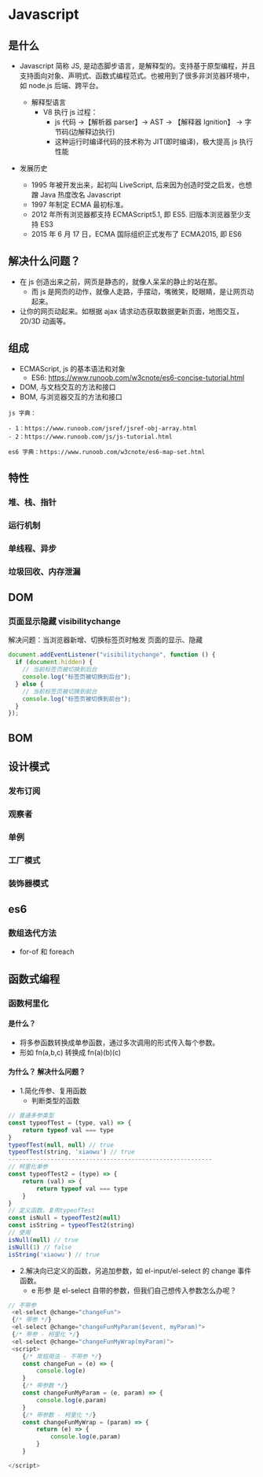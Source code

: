 # Javascript <Badge type="warning" text="doing" />

## 是什么

- Javascript 简称 JS, 是动态脚步语言，是解释型的。支持基于原型编程，并且支持面向对象、声明式、函数式编程范式。也被用到了很多非浏览器环境中，如 node.js 后端、跨平台。

  - 解释型语言
    - V8 执行 js 过程：
      - js 代码 ->【解析器 parser】-> AST -> 【解释器 Ignition】 -> 字节码(边解释边执行)
      - 这种运行时编译代码的技术称为 JIT(即时编译)，极大提高 js 执行性能

- 发展历史
  - 1995 年被开发出来，起初叫 LiveScript, 后来因为创造时受之启发，也想蹭 Java 热度改名 Javascript
  - 1997 年制定 ECMA 最初标准。
  - 2012 年所有浏览器都支持 ECMAScript5.1, 即 ES5. 旧版本浏览器至少支持 ES3
  - 2015 年 6 月 17 日，ECMA 国际组织正式发布了 ECMA2015, 即 ES6

## 解决什么问题？

- 在 js 创造出来之前，网页是静态的，就像人呆呆的静止的站在那。
  - 而 js 是网页的动作，就像人走路，手摆动，嘴微笑，眨眼睛，是让网页动起来。
- 让你的网页动起来。如根据 ajax 请求动态获取数据更新页面，地图交互，2D/3D 动画等。

## 组成

- ECMAScript, js 的基本语法和对象
  - ES6: https://www.runoob.com/w3cnote/es6-concise-tutorial.html
- DOM, 与文档交互的方法和接口
- BOM, 与浏览器交互的方法和接口

```text
js 字典：

- 1：https://www.runoob.com/jsref/jsref-obj-array.html
- 2：https://www.runoob.com/js/js-tutorial.html

es6 字典：https://www.runoob.com/w3cnote/es6-map-set.html
```

## 特性

### 堆、栈、指针

### 运行机制

### 单线程、异步

### 垃圾回收、内存泄漏

## DOM

### 页面显示隐藏 visibilitychange

解决问题：当浏览器新增、切换标签页时触发 页面的显示、隐藏

```js
document.addEventListener("visibilitychange", function () {
  if (document.hidden) {
    // 当前标签页被切换到后台
    console.log("标签页被切换到后台");
  } else {
    // 当前标签页被切换到前台
    console.log("标签页被切换到前台");
  }
});
```

## BOM

## 设计模式

### 发布订阅

### 观察者

### 单例

### 工厂模式

### 装饰器模式

## es6

### 数组迭代方法

- for-of 和 foreach

## 函数式编程

### 函数柯里化

#### 是什么？

- 将多参函数转换成单参函数，通过多次调用的形式传入每个参数。
- 形如 fn(a,b,c) 转换成 fn(a)(b)(c)

#### 为什么？ 解决什么问题？

- 1.简化传参、复用函数
  - 判断类型的函数

```js
// 普通多参类型
const typeofTest = (type, val) => {
    return typeof val === type
}
typeofTest(null, null) // true
typeofTest(string, 'xiaowu') // true
----------------------------------------------------------
// 柯里化单参
const typeofTest2 = (type) => {
    return (val) => {
        return typeof val === type
    }
}
// 定义函数，复用typeofTest
const isNull = typeofTest2(null)
const isString = typeofTest2(string)
// 使用
isNull(null) // true
isNull(1) // false
isString('xiaowu') // true
```

- 2.解决向已定义的函数，另追加参数，如 el-input/el-select 的 change 事件函数。
  - e 形参 是 el-select 自带的参数，但我们自己想传入参数怎么办呢？

```js
// 不带参
 <el-select @change="changeFun">
 {/* 带参 */}
 <el-select @change="changeFunMyParam($event, myParam)">
 {/* 带参 - 柯里化 */}
 <el-select @change="changeFunMyWrap(myParam)">
 <script>
    {/* 常规用法 - 不带参 */}
    const changeFun = (e) => {
        console.log(e)
    }
    {/* 带参数 */}
    const changeFunMyParam = (e, param) => {
        console.log(e,param)
    }
    {/* 带参数 - 柯里化 */}
    const changeFunMyWrap = (param) => {
        return (e) => {
            console.log(e,param)
        }
    }

</script>
```
